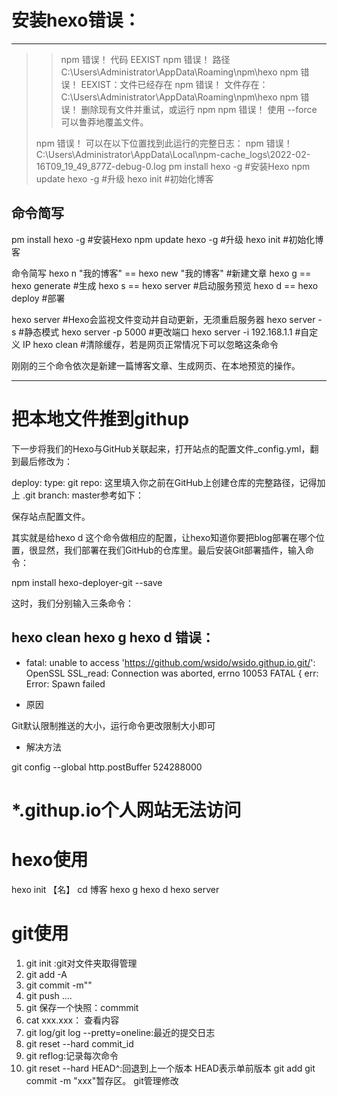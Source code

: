 # 安装hexo错误： #
----------
> > npm 错误！ 代码 EEXIST
> npm 错误！ 路径 C:\Users\Administrator\AppData\Roaming\npm\hexo
> npm 错误！ EEXIST：文件已经存在
> npm 错误！ 文件存在：C:\Users\Administrator\AppData\Roaming\npm\hexo
> npm 错误！ 删除现有文件并重试，或运行 npm
> npm 错误！ 使用 --force 可以鲁莽地覆盖文件。
>
> npm 错误！ 可以在以下位置找到此运行的完整日志：
> npm 错误！ C:\Users\Administrator\AppData\Local\npm-cache\_logs\2022-02-16T09_19_49_877Z-debug-0.log
> pm install hexo -g #安装Hexo
npm update hexo -g #升级
hexo init #初始化博客

## 命令简写 ##
pm install hexo -g #安装Hexo
npm update hexo -g #升级
hexo init #初始化博客

命令简写
hexo n "我的博客" == hexo new "我的博客" #新建文章
hexo g == hexo generate #生成
hexo s == hexo server #启动服务预览
hexo d == hexo deploy #部署

hexo server #Hexo会监视文件变动并自动更新，无须重启服务器
hexo server -s #静态模式
hexo server -p 5000 #更改端口
hexo server -i 192.168.1.1 #自定义 IP
hexo clean #清除缓存，若是网页正常情况下可以忽略这条命令

刚刚的三个命令依次是新建一篇博客文章、生成网页、在本地预览的操作。

----------

# 把本地文件推到githup #
下一步将我们的Hexo与GitHub关联起来，打开站点的配置文件_config.yml，翻到最后修改为：

deploy:
type: git
repo: 这里填入你之前在GitHub上创建仓库的完整路径，记得加上 .git
branch: master参考如下：




保存站点配置文件。

其实就是给hexo d 这个命令做相应的配置，让hexo知道你要把blog部署在哪个位置，很显然，我们部署在我们GitHub的仓库里。最后安装Git部署插件，输入命令：

npm install hexo-deployer-git --save


这时，我们分别输入三条命令：



hexo clean 
hexo g 
hexo d
错误：
- 
- fatal: unable to access 'https://github.com/wsido/wsido.githup.io.git/': OpenSSL SSL_read: Connection was aborted, errno 10053
FATAL {
  err: Error: Spawn failed


- 原因

Git默认限制推送的大小，运行命令更改限制大小即可


- 解决方法

git config --global http.postBuffer 524288000
# *.githup.io个人网站无法访问 #








# hexo使用 #
hexo init 【名】
cd 博客
hexo g
hexo d
hexo server




# git使用 #
1. git init :git对文件夹取得管理
1. git add -A
1. git commit -m""
1. git push ....
1. git 保存一个快照：commmit
1. cat xxx.xxx： 查看内容
1. git log/git log --pretty=oneline:最近的提交日志
1. git reset --hard commit_id
1. git reflog:记录每次命令
1. git reset --hard HEAD^:回退到上一个版本
	HEAD表示单前版本
 git add git commit -m "xxx"暂存区。
git管理修改